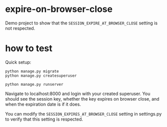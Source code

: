 # expire-on-browser-close

Demo project to show that the `SESSION_EXPIRE_AT_BROWSER_CLOSE` setting is not
respected.

# how to test

Quick setup:
```
python manage.py migrate
python manage.py createsuperuser

python manage.py runserver
```

Navigate to localhost:8000 and login with your created superuser.
You should see the session key, whether the key expires on browser
close, and when the expiration date is if it does.

You can modify the `SESSION_EXPIRES_AT_BROWSER_CLOSE` setting in
settings.py to verify that this setting is respected.
